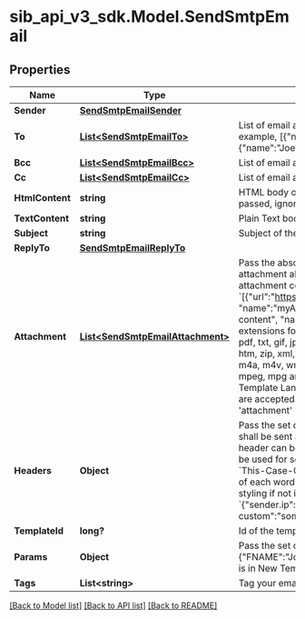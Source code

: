 # sib_api_v3_sdk.Model.SendSmtpEmail
## Properties

Name | Type | Description | Notes
------------ | ------------- | ------------- | -------------
**Sender** | [**SendSmtpEmailSender**](SendSmtpEmailSender.md) |  | [optional] 
**To** | [**List&lt;SendSmtpEmailTo&gt;**](SendSmtpEmailTo.md) | List of email addresses and names (optional) of the recipients. For example, [{&quot;name&quot;:&quot;Jimmy&quot;, &quot;email&quot;:&quot;jimmy98@example.com&quot;}, {&quot;name&quot;:&quot;Joe&quot;, &quot;email&quot;:&quot;joe@example.com&quot;}] | 
**Bcc** | [**List&lt;SendSmtpEmailBcc&gt;**](SendSmtpEmailBcc.md) | List of email addresses and names (optional) of the recipients in bcc | [optional] 
**Cc** | [**List&lt;SendSmtpEmailCc&gt;**](SendSmtpEmailCc.md) | List of email addresses and names (optional) of the recipients in cc | [optional] 
**HtmlContent** | **string** | HTML body of the message ( Mandatory if &#39;templateId&#39; is not passed, ignored if &#39;templateId&#39; is passed ) | [optional] 
**TextContent** | **string** | Plain Text body of the message ( Ignored if &#39;templateId&#39; is passed ) | [optional] 
**Subject** | **string** | Subject of the message. Mandatory if &#39;templateId&#39; is not passed | [optional] 
**ReplyTo** | [**SendSmtpEmailReplyTo**](SendSmtpEmailReplyTo.md) |  | [optional] 
**Attachment** | [**List&lt;SendSmtpEmailAttachment&gt;**](SendSmtpEmailAttachment.md) | Pass the absolute URL (no local file) or the base64 content of the attachment along with the attachment name (Mandatory if attachment content is passed). For example, &#x60;[{&quot;url&quot;:&quot;https://attachment.domain.com/myAttachmentFromUrl.jpg&quot;, &quot;name&quot;:&quot;myAttachmentFromUrl.jpg&quot;}, {&quot;content&quot;:&quot;base64 example content&quot;, &quot;name&quot;:&quot;myAttachmentFromBase64.jpg&quot;}]&#x60;. Allowed extensions for attachment file: xlsx, xls, ods, docx, docm, doc, csv, pdf, txt, gif, jpg, jpeg, png, tif, tiff, rtf, bmp, cgm, css, shtml, html, htm, zip, xml, ppt, pptx, tar, ez, ics, mobi, msg, pub, eps, odt, mp3, m4a, m4v, wma, ogg, flac, wav, aif, aifc, aiff, mp4, mov, avi, mkv, mpeg, mpg and wmv ( If &#39;templateId&#39; is passed and is in New Template Language format then both attachment url and content are accepted. If template is in Old template Language format, then &#39;attachment&#39; is ignored ) | [optional] 
**Headers** | **Object** | Pass the set of custom headers (not the standard headers) that shall be sent along the mail headers in the original email. &#39;sender.ip&#39; header can be set (only for dedicated ip users) to mention the IP to be used for sending transactional emails. Headers are allowed in &#x60;This-Case-Only&#x60; (i.e. words separated by hyphen with first letter of each word in capital letter), they will be converted to such case styling if not in this format in the request payload. For example, &#x60;{&quot;sender.ip&quot;:&quot;1.2.3.4&quot;, &quot;X-Mailin-custom&quot;:&quot;some_custom_header&quot;}&#x60;. | [optional] 
**TemplateId** | **long?** | Id of the template | [optional] 
**Params** | **Object** | Pass the set of attributes to customize the template. For example, {&quot;FNAME&quot;:&quot;Joe&quot;, &quot;LNAME&quot;:&quot;Doe&quot;}. It&#39;s considered only if template is in New Template Language format. | [optional] 
**Tags** | **List&lt;string&gt;** | Tag your emails to find them more easily | [optional] 

[[Back to Model list]](../README.md#documentation-for-models) [[Back to API list]](../README.md#documentation-for-api-endpoints) [[Back to README]](../README.md)

